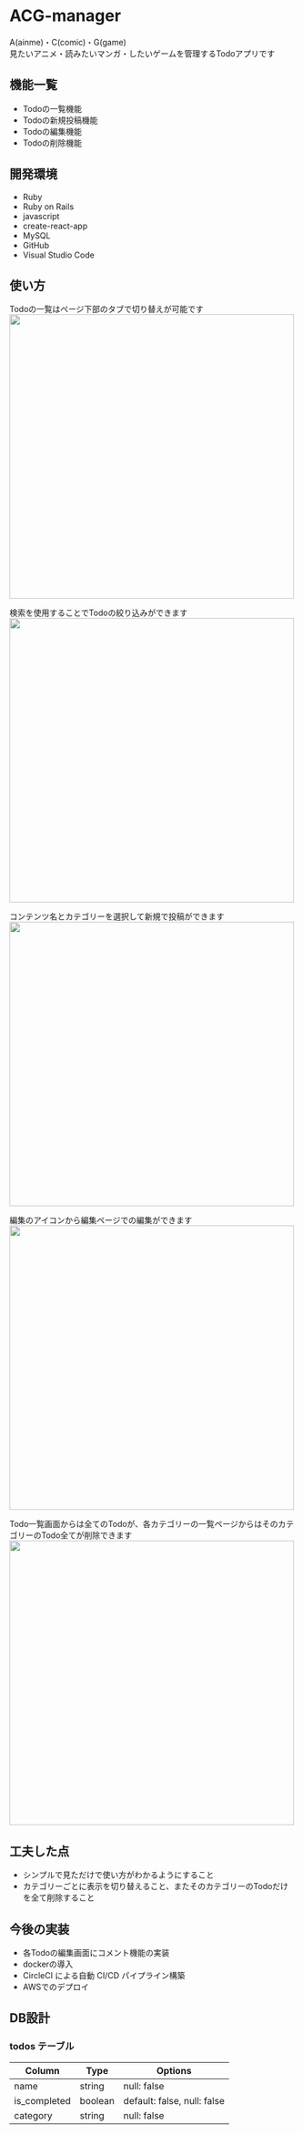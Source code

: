 # ACG-manager

A(ainme)・C(comic)・G(game)  
見たいアニメ・読みたいマンガ・したいゲームを管理するTodoアプリです

## 機能一覧
- Todoの一覧機能
- Todoの新規投稿機能
- Todoの編集機能
- Todoの削除機能

## 開発環境
- Ruby 
- Ruby on Rails
- javascript
- create-react-app
- MySQL
- GitHub
- Visual Studio Code 

## 使い方
Todoの一覧はページ下部のタブで切り替えが可能です  
<img src="https://gyazo.com/b9c7d12f2771338cb7ba1a6173d0d936.gif" width="500">

検索を使用することでTodoの絞り込みができます  
<img src="https://gyazo.com/874e939def6fa903f12a0da504602f43.gif" width="500">

コンテンツ名とカテゴリーを選択して新規で投稿ができます  
<img src="https://gyazo.com/501c444eb1ca089a49bb2f8d64ede0b5.gif" width="500">

編集のアイコンから編集ページでの編集ができます  
<img src="https://gyazo.com/2a76ce20817a7586635f389c6a19ddd5.gif" width="500">

Todo一覧画面からは全てのTodoが、各カテゴリーの一覧ページからはそのカテゴリーのTodo全てが削除できます  
<img src="https://gyazo.com/03ce4e79647c94512badc198c5814d25.gif" width="500">

## 工夫した点
- シンプルで見ただけで使い方がわかるようにすること
- カテゴリーごとに表示を切り替えること、またそのカテゴリーのTodoだけを全て削除すること

## 今後の実装
- 各Todoの編集画面にコメント機能の実装
- dockerの導入
- CircleCI による自動 CI/CD パイプライン構築
- AWSでのデプロイ

## DB設計

### todos テーブル

| Column       | Type    | Options                     |
| ------------ | ------- | --------------------------- |
| name         | string  | null: false                 |
| is_completed | boolean | default: false, null: false |
| category     | string  | null: false                 |

